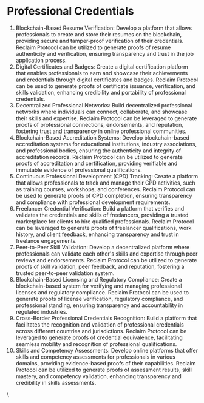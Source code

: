 # Professional Credentials

1. Blockchain-Based Resume Verification: Develop a platform that allows professionals to create and store their resumes on the blockchain, providing secure and tamper-proof verification of their credentials. Reclaim Protocol can be utilized to generate proofs of resume authenticity and verification, ensuring transparency and trust in the job application process.
2. Digital Certificates and Badges: Create a digital certification platform that enables professionals to earn and showcase their achievements and credentials through digital certificates and badges. Reclaim Protocol can be used to generate proofs of certificate issuance, verification, and skills validation, enhancing credibility and portability of professional credentials.
3. Decentralized Professional Networks: Build decentralized professional networks where individuals can connect, collaborate, and showcase their skills and expertise. Reclaim Protocol can be leveraged to generate proofs of professional connections, endorsements, and reputation, fostering trust and transparency in online professional communities.
4. Blockchain-Based Accreditation Systems: Develop blockchain-based accreditation systems for educational institutions, industry associations, and professional bodies, ensuring the authenticity and integrity of accreditation records. Reclaim Protocol can be utilized to generate proofs of accreditation and certification, providing verifiable and immutable evidence of professional qualifications.
5. Continuous Professional Development (CPD) Tracking: Create a platform that allows professionals to track and manage their CPD activities, such as training courses, workshops, and conferences. Reclaim Protocol can be used to generate proofs of CPD completion, ensuring transparency and compliance with professional development requirements.
6. Freelancer Credential Verification: Build a platform that verifies and validates the credentials and skills of freelancers, providing a trusted marketplace for clients to hire qualified professionals. Reclaim Protocol can be leveraged to generate proofs of freelancer qualifications, work history, and client feedback, enhancing transparency and trust in freelance engagements.
7. Peer-to-Peer Skill Validation: Develop a decentralized platform where professionals can validate each other's skills and expertise through peer reviews and endorsements. Reclaim Protocol can be utilized to generate proofs of skill validation, peer feedback, and reputation, fostering a trusted peer-to-peer validation system.
8. Blockchain-Based Licensing and Regulatory Compliance: Create a blockchain-based system for verifying and managing professional licenses and regulatory compliance. Reclaim Protocol can be used to generate proofs of license verification, regulatory compliance, and professional standing, ensuring transparency and accountability in regulated industries.
9. Cross-Border Professional Credentials Recognition: Build a platform that facilitates the recognition and validation of professional credentials across different countries and jurisdictions. Reclaim Protocol can be leveraged to generate proofs of credential equivalence, facilitating seamless mobility and recognition of professional qualifications.
10. Skills and Competency Assessments: Develop online platforms that offer skills and competency assessments for professionals in various domains, providing evidence-based proofs of their capabilities. Reclaim Protocol can be utilized to generate proofs of assessment results, skill mastery, and competency validation, enhancing transparency and credibility in skills assessments.

\
